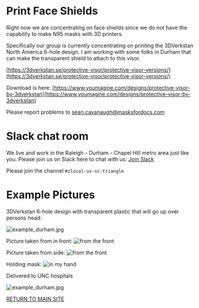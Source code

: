 # Print Face Shields

Right now we are concentrating on face shields since we do not have the capability to make N95 masks with 3D printers.

Specifically our group is currently concentrating on printing the 3DVerkstan North America 6-hole design.  I am working with some folks in Durham that can make the transparent shield to attach to this visor.  

[https://3dverkstan.se/protective-visor/protective-visor-versions/](https://3dverkstan.se/protective-visor/protective-visor-versions/)

Download is here: [https://www.youmagine.com/designs/protective-visor-by-3dverkstan](https://www.youmagine.com/designs/protective-visor-by-3dverkstan)

Please report problems to [sean.cavanaugh@masksfordocs.com](mailto:sean.cavanaugh@masksfordocs.com)

# Slack chat room

We live and work in the Raleigh - Durham - Chapel Hill metro area just like you.  Please join us on Slack here to chat with us: [Join Slack](https://join.slack.com/t/masksfordocs/shared_invite/zt-dcwc740h-jZtGkDZl8NMGUKzgRXX56g)

Please join the channel `#zlocal-us-nc-triangle`

# Example Pictures

3DVerkstan 6-hole design with transparent plastic that will go up over persons head:

![example_durham.jpg](../images/example_durham.jpg)

Picture taken from in front:
![from the front](../images/from_front.jpg)

Picture taken from side:
![from the front](../images/from_side.jpg)

Holding mask:
![in my hand](../images/in_hand.jpg)

Delivered to UNC hospitals

![example_durham.jpg](../images/face-shields.jpeg)

[RETURN TO MAIN SITE](../README.md)

